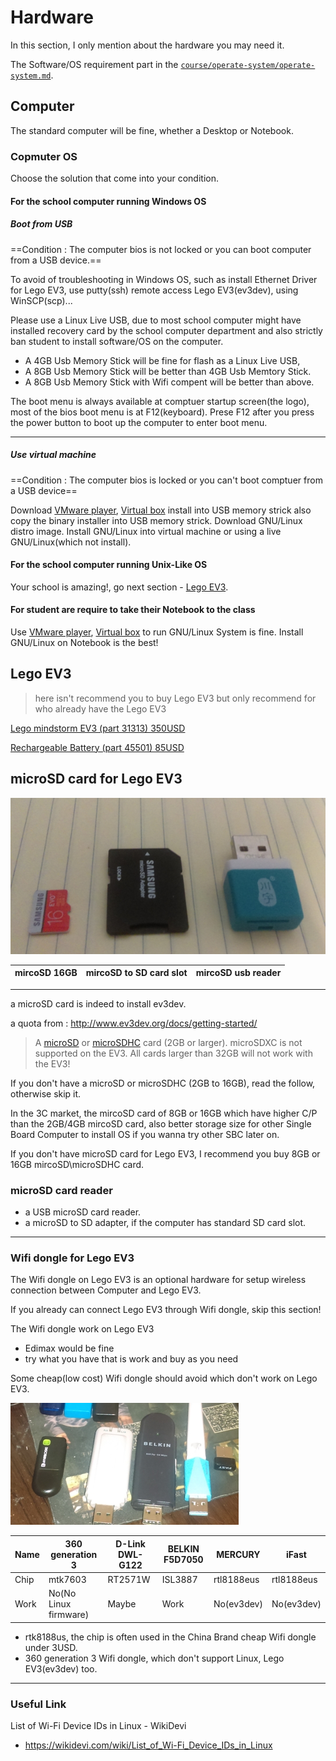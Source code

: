 # Hardware

In this section, I only mention about the hardware you may need it.

The Software/OS requirement part in the [`course/operate-system/operate-system.md`](./operate-system.md#operate-system).

## Computer

The standard computer will be fine,  whether a Desktop or Notebook.

### Copmuter OS

Choose the solution that come into your condition.

#### For the school computer running Windows OS 

##### Boot from USB

==Condition : The computer bios is not locked or you can boot computer from a USB device.==

To avoid of troubleshooting in Windows OS, such as install Ethernet Driver for Lego EV3, use putty(ssh) remote access Lego EV3(ev3dev), using WinSCP(scp)...

Please use a Linux Live USB, due to most school computer might have installed recovery card by the school computer department and also strictly ban student to install software/OS on the computer.

- A 4GB Usb Memory Stick will be fine for flash as a Linux Live USB,
- A 8GB Usb Memory Stick will be better than 4GB Usb Memtory Stick.
- A 8GB Usb Memory Stick with Wifi compent will be better than above.

The boot menu is always available at comptuer startup screen(the logo), most of the bios boot menu is at F12(keyboard). Prese F12 after you press the power button to boot up the computer to enter boot menu.

***

##### Use virtual machine

==Condition : The computer bios is locked or you can't boot comptuer from a USB device==

Download [VMware player][vmware], [Virtual box][virtualbox] install into USB memory strick also copy the binary installer into USB memory strick.
Download GNU/Linux distro image.
Install GNU/Linux into virtual machine or using a live GNU/Linux(which not install).

#### For the school computer running Unix-Like OS

Your school is amazing!, go next section - [Lego EV3](#lego-ev3).

#### For student are require to take their Notebook to the class

Use [VMware player][vmware], [Virtual box][virtualbox] to run GNU/Linux System is fine.
Install GNU/Linux  on Notebook is the best! 


## Lego EV3

> here isn't recommend you to buy Lego EV3 but only recommend for who already have the Lego EV3

[Lego mindstorm EV3 (part 31313) 350USD][lego-ev3-31313]

[Rechargeable Battery (part 45501) 85USD][lego-ev3-45501]

## microSD card for Lego EV3

![](./hardware/10-mircosd_cardslot_usb_reader.jpg) 

|mircoSD 16GB | mircoSD to SD card slot | mircoSD usb reader |
|-|-|-|

***

a microSD card is indeed to install ev3dev.

a quota from : http://www.ev3dev.org/docs/getting-started/
> A [microSD][microsd] or [microSDHC][microsdhc] card (2GB or larger). microSDXC is not supported on the EV3. All cards larger than 32GB will not work with the EV3!

If you don't have a microSD or microSDHC (2GB to 16GB), read the follow, otherwise skip it.

In the 3C market, the mircoSD card of 8GB or 16GB which have higher C/P than the 2GB/4GB mircoSD card, also better storage size for other Single Board Computer to install OS if you wanna try other SBC later on. 

If you don't have microSD card for Lego EV3, I recommend you buy 8GB or 16GB mircoSD\microSDHC card.

### microSD card reader

- a USB microSD card reader.
- a microSD to SD adapter, if the computer has standard SD card slot.

***

### Wifi dongle for Lego EV3

The Wifi dongle on Lego EV3 is an optional hardware for setup wireless connection between Computer and Lego EV3.

If you already can connect Lego EV3 through Wifi dongle, skip this section!

The Wifi dongle work on Lego EV3

- Edimax would be fine
- try what you have that is work and buy as you need

Some cheap(low cost) Wifi dongle should avoid which don't work on Lego EV3.

![](./hardware/15-wifi-adapter.jpg) 

| Name | 360 generation 3 | D-Link DWL-G122 | BELKIN F5D7050 | MERCURY | iFast |
| - | - | - | - |  - |  - |
| Chip | mtk7603 | RT2571W | ISL3887 | rtl8188eus | rtl8188eus |
| Work | No(No Linux firmware) | Maybe | Work | No(ev3dev) | No(ev3dev) |

- rtk8188us, the chip is often used in the China Brand cheap Wifi dongle under 3USD.
- 360 generation 3 Wifi dongle, which don't support Linux, Lego EV3(ev3dev) too.


<!-- ## Reference -->

[vmware]: https://www.vmware.com/products/player/playerpro-evaluation.html
[virtualbox]: https://www.virtualbox.org/wiki/Downloads
[lego-ev3-31313]: https://shop.lego.com/en-US/LEGO-MINDSTORMS-EV3-31313
[lego-ev3-45501]: https://shop.lego.com/en-US/EV3-Rechargeable-DC-Battery-45501

[microsd]: https://en.wikipedia.org/wiki/Secure_Digital#SD_.28SDSC.29
[microsdhc]: https://en.wikipedia.org/wiki/Secure_Digital#SDHC

***

### Useful Link

List of Wi-Fi Device IDs in Linux - WikiDevi
- https://wikidevi.com/wiki/List_of_Wi-Fi_Device_IDs_in_Linux
